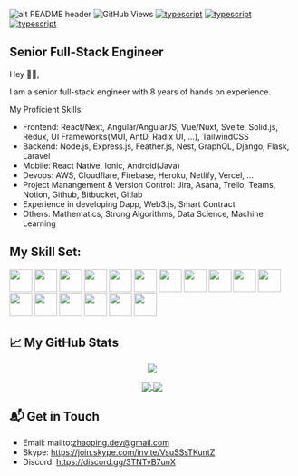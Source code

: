 ![alt README header](https://raw.githubusercontent.com/versa-dev/versa-dev/master/assets/header.png)
![GitHub Views](https://komarev.com/ghpvc/?username=versa-dev&color=FAC151)
[![typescript](https://img.shields.io/badge/NodeJS-Expert-FAC151.svg?logo=node.js&logoWidth=20)](https://github.com/versa-dev)
[![typescript](https://img.shields.io/badge/Node-Expert-FAC151.svg?logo=node&logoWidth=20)](https://github.com/versa-dev)
[![typescript](https://img.shields.io/badge/Mathematics-Expert-FAC151.svg?logo=mathematics&logoWidth=20)](https://github.com/versa-dev)
## Senior Full-Stack Engineer

Hey 👋🏻,


I am a senior full-stack engineer with 8 years of hands on experience.

My Proficient Skills: 
 - Frontend: React/Next, Angular/AngularJS, Vue/Nuxt, Svelte, Solid.js, Redux, UI Frameworks(MUI, AntD, Radix UI, ...), TailwindCSS
 - Backend: Node.js, Express.js, Feather.js, Nest, GraphQL, Django, Flask, Laravel
 - Mobile: React Native, Ionic, Android(Java)
 - Devops: AWS, Cloudflare, Firebase, Heroku, Netlify, Vercel, ...
 - Project Manangement & Version Control: Jira, Asana, Trello, Teams, Notion, Github, Bitbucket, Gitlab
 - Experience in developing Dapp, Web3.js, Smart Contract
 - Others: Mathematics, Strong Algorithms, Data Science, Machine Learning


## My Skill Set:

<p align="left">
<img src="https://raw.githubusercontent.com/versa-dev/versa-dev/main/assets/react-original.svg" height="auto" width="40">
  
<img src="https://raw.githubusercontent.com/versa-dev/versa-dev/main/assets/django.png" height="auto" width="40">

<img src="https://raw.githubusercontent.com/versa-dev/versa-dev/main/assets/nodejs-original.svg" height="auto" width="40">

<img src="https://raw.githubusercontent.com/versa-dev/versa-dev/main/assets/express-original.svg" height="auto" width="40">

<img src="https://raw.githubusercontent.com/versa-dev/versa-dev/main/assets/mongodb-original.svg" height="auto" width="40">

<img src="https://raw.githubusercontent.com/versa-dev/versa-dev/main/assets/angular.svg" height="auto" width="40">

<img src="https://raw.githubusercontent.com/versa-dev/versa-dev/main/assets/javascript-plain.svg" height="auto" width="40">

<img src="https://raw.githubusercontent.com/versa-dev/versa-dev/main/assets/python.svg" height="auto" width="40">

<img src="https://raw.githubusercontent.com/versa-dev/versa-dev/main/assets/css3-original.svg" height="auto" width="40">

<img src="https://raw.githubusercontent.com/versa-dev/versa-dev/main/assets/sass-original.svg" height="auto" width="40">

<img src="https://raw.githubusercontent.com/versa-dev/versa-dev/main/assets/react-original.svg" height="auto" width="40">

<img src="https://raw.githubusercontent.com/versa-dev/versa-dev/main/assets/jquery-plain.svg" height="auto" width="40">

<img src="https://raw.githubusercontent.com/versa-dev/versa-dev/main/assets/html5-original.svg" height="auto" width="40">

<img src="https://raw.githubusercontent.com/versa-dev/versa-dev/main/assets/bootstrap-plain.svg" height="auto" width="40">

<img src="https://raw.githubusercontent.com/versa-dev/versa-dev/main/assets/visualstudio-plain.svg" height="auto" width="40">

<img src="https://raw.githubusercontent.com/versa-dev/versa-dev/main/assets/redux-original.svg" height="auto" width="40">

<img src="https://raw.githubusercontent.com/versa-dev/versa-dev/main/assets/git-original.svg" height="auto" width="40">
</p>

## &#x1f4c8; My GitHub Stats

<p align="center">
	<a href="https://github.com/versa-dev">
		<img align="center" src="https://github-profile-trophy.vercel.app/?username=versa-dev" />
	</a>
</p>
<p align="center">
	<a href="https://github.com/versa-dev">
		<img align="center" src="https://github-readme-stats.vercel.app/api/top-langs/?username=versa-dev&langs_count=8&layout=compact&card_width=260&hide=html,scss,makefile,ruby,css,less" />
	</a>
	<a href="https://github.com/versa-dev">
		<img align="center" src="https://github-readme-stats.vercel.app/api?username=versa-dev&show_icons=true&theme=dracula" />
	</a>
</p>


## 📬 Get in Touch


- Email:  mailto:zhaoping.dev@gmail.com
- Skype:  https://join.skype.com/invite/VsuSSsTKuntZ
- Discord:  https://discord.gg/3TNTvB7unX
